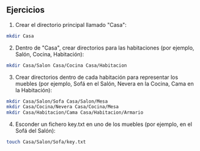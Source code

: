 ## Ejercicios

1. Crear el directorio principal llamado "Casa":
```bash
mkdir Casa
```
2. Dentro de "Casa", crear directorios para las habitaciones (por ejemplo, Salón, Cocina, Habitación):
```bash
mkdir Casa/Salon Casa/Cocina Casa/Habitacion
```
3. Crear directorios dentro de cada habitación para representar los muebles (por ejemplo, Sofá en el Salón, Nevera en la Cocina, Cama en la Habitación):
```bash
mkdir Casa/Salon/Sofa Casa/Salon/Mesa
mkdir Casa/Cocina/Nevera Casa/Cocina/Mesa
mkdir Casa/Habitacion/Cama Casa/Habitacion/Armario
```
4. Esconder un fichero key.txt en uno de los muebles (por ejemplo, en el Sofá del Salón):
```bash
touch Casa/Salon/Sofa/key.txt
```